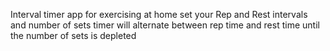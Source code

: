 Interval timer app for exercising at home
set your Rep and Rest intervals and number of sets
timer will alternate between rep time and rest time until the number of sets is depleted

